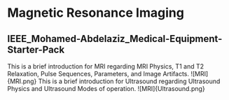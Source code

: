 # Magnetic Resonance Imaging

## IEEE_Mohamed-Abdelaziz_Medical-Equipment-Starter-Pack

This is a brief introduction for MRI regarding MRI Physics, T1 and T2 Relaxation, Pulse Sequences, Parameters, and Image Artifacts.
![MRI]{MRI.png}
This is a brief introduction for Ultrasound regarding Ultrasound Physics and Ultrasound Modes of operation.
![MRI]{Ultrasound.png}
